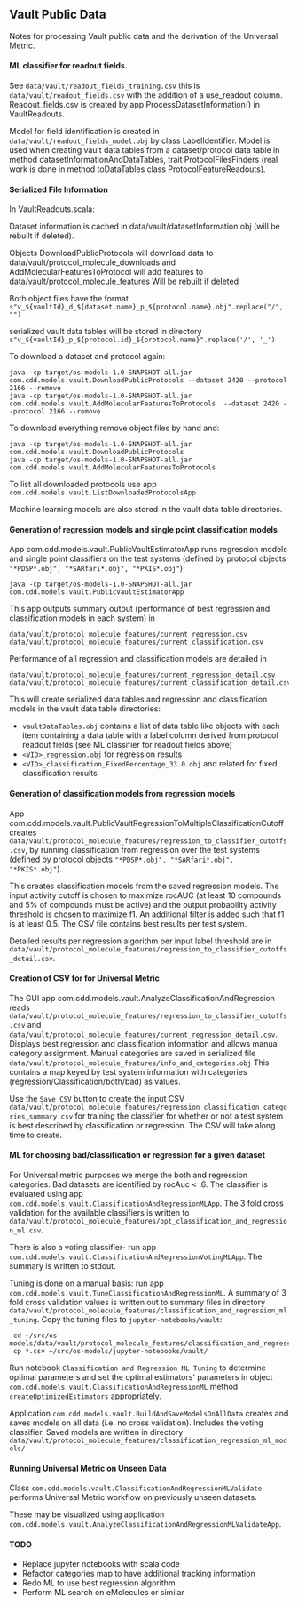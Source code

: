 ## Vault Public Data

Notes for processing Vault public data and the derivation of the Universal Metric.

#### ML classifier for readout fields.

See `data/vault/readout_fields_training.csv` this is
`data/vault/readout_fields.csv` with the addition of a use_readout
column.  Readout_fields.csv is created by app ProcessDatasetInformation() in VaultReadouts.

Model for field identification is created in `data/vault/readout_fields_model.obj`
by class LabelIdentifier.  Model is used when creating vault data tables from
a dataset/protocol data table in method datasetInformationAndDataTables, trait ProtocolFilesFinders (real work is done in method toDataTables class ProtocolFeatureReadouts).

#### Serialized File Information


In VaultReadouts.scala:

Dataset information is cached in data/vault/datasetInformation.obj (will be rebuilt if deleted).

Objects DownloadPublicProtocols will download data to data/vault/protocol_molecule_downloads
and AddMolecularFeaturesToProtocol will add features to data/vault/protocol_molecule_features
Will be rebuilt if deleted

Both object files have the format `s"v_${vaultId}_d_${dataset.name}_p_${protocol.name}.obj".replace("/", "")`

serialized vault data tables will be stored in directory `s"v_${vaultId}_p_${protocol.id}_${protocol.name}".replace('/', '_')`

To download a dataset and protocol again:

```
java -cp target/os-models-1.0-SNAPSHOT-all.jar com.cdd.models.vault.DownloadPublicProtocols --dataset 2420 --protocol 2166 --remove
java -cp target/os-models-1.0-SNAPSHOT-all.jar com.cdd.models.vault.AddMolecularFeaturesToProtocols  --dataset 2420 --protocol 2166 --remove
```

To download everything remove object files by hand and:
```
java -cp target/os-models-1.0-SNAPSHOT-all.jar com.cdd.models.vault.DownloadPublicProtocols
java -cp target/os-models-1.0-SNAPSHOT-all.jar com.cdd.models.vault.AddMolecularFeaturesToProtocols
```

To list all downloaded protocols use app `com.cdd.models.vault.ListDownloadedProtocolsApp`

Machine learning models are also stored in the vault data table directories.

#### Generation of regression models and single point classification models

App com.cdd.models.vault.PublicVaultEstimatorApp runs regression models and single point classifiers on the test systems (defined by protocol objects
`"*PDSP*.obj", "*SARfari*.obj", "*PKIS*.obj"`)

```
java -cp target/os-models-1.0-SNAPSHOT-all.jar com.cdd.models.vault.PublicVaultEstimatorApp
```

This app outputs summary output (performance of best regression and classification models in each system) in

```
data/vault/protocol_molecule_features/current_regression.csv
data/vault/protocol_molecule_features/current_classification.csv
```

Performance of all regression and classification models are detailed in

```
data/vault/protocol_molecule_features/current_regression_detail.csv
data/vault/protocol_molecule_features/current_classification_detail.csv
```

This will create serialized data tables and regression and classification models in the
vault data table directories:

- `vaultDataTables.obj` contains a list of data table like objects with
 each item containing a data table with a label column derived from
 protocol readout fields (see ML classifier for readout fields above)
- `<VID>_regression.obj` for regression results
- `<VID>_classification_FixedPercentage_33.0.obj` and related for
fixed classification results

#### Generation of classification models from regression models

App com.cdd.models.vault.PublicVaultRegressionToMultipleClassificationCutoff
creates `data/vault/protocol_molecule_features/regression_to_classifier_cutoffs.csv`,
 by running classification from regression over the test systems
 (defined by protocol objects `"*PDSP*.obj", "*SARfari*.obj", "*PKIS*.obj"`).

This creates classification models from the saved regression models.
The input activity cutoff is chosen to maximize rocAUC (at least 10
 compounds and 5% of compounds must be active) and the output probability
activity threshold is chosen to maximize f1.
An additional filter is added such that f1 is at least 0.5.
The CSV file contains best results per test system.

Detailed results per regression algorithm per input label threshold are in
`data/vault/protocol_molecule_features/regression_to_classifier_cutoffs_detail.csv`.



#### Creation of CSV for for Universal Metric

The GUI app com.cdd.models.vault.AnalyzeClassificationAndRegression
reads  `data/vault/protocol_molecule_features/regression_to_classifier_cutoffs.csv` and
`data/vault/protocol_molecule_features/current_regression_detail.csv`.
Displays best regression and classification information and allows manual category assignment.
Manual categories are saved in serialized file
`data/vault/protocol_molecule_features/info_and_categories.obj`
This contains a map keyed by test system information with
categories (regression/Classification/both/bad) as values.

Use the `Save CSV` button to create the input CSV
`data/vault/protocol_molecule_features/regression_classification_categories_summary.csv`
for training the classifier
for whether or not a test system is best described by classification or regression.
The CSV will take along time to create.

#### ML for choosing bad/classification or regression for a given dataset

For Universal metric purposes we merge the both and regression categories.
Bad datasets are identified by rocAuc < .6.  The classifier is evaluated
using app `com.cdd.models.vault.ClassificationAndRegressionMLApp`.
The 3 fold cross validation for the available classifiers is written to `data/vault/protocol_molecule_features/opt_classification_and_regression_ml.csv`.

There is also a voting classifier- run app
 `com.cdd.models.vault.ClassificationAndRegressionVotingMLApp`.  The
 summary is written to stdout.

Tuning is done on a manual basis: run app
`com.cdd.models.vault.TuneClassificationAndRegressionML`.  A summary of
 3 fold cross validation values is written out to summary files in directory `data/vault/protocol_molecule_features/classification_and_regression_ml_tuning`.
 Copy the tuning files to `jupyter-notebooks/vault`:

```
 cd ~/src/os-models/data/vault/protocol_molecule_features/classification_and_regression_ml_tuning
 cp *.csv ~/src/os-models/jupyter-notebooks/vault/
```

Run notebook
 `Classification and Regression ML Tuning` to determine optimal
 parameters and set the optimal estimators' parameters in object
 `com.cdd.models.vault.ClassificationAndRegressionML`
 method `createOptimizedEstimators` appropriately.

Application `com.cdd.models.vault.BuildAndSaveModelsOnAllData` creates
and saves models on all data (i.e. no cross validation).  Includes the
voting classifier.  Saved models are written in directory `data/vault/protocol_molecule_features/classification_regression_ml_models/`

#### Running Universal Metric on Unseen Data

Class `com.cdd.models.vault.ClassificationAndRegressionMLValidate`
performs Universal Metric workflow on previously unseen datasets.

These may be visualized using application
`com.cdd.models.vault.AnalyzeClassificationAndRegressionMLValidateApp`.

#### TODO

* Replace jupyter notebooks with scala code
* Refactor categories map to have additional tracking information
* Redo ML to use best regression algorithm
* Perform ML search on eMolecules or similar



